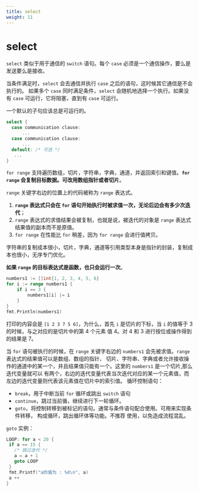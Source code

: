 ```yaml
---
title: select
weight: 11
---
```


# select

`select` 类似于用于通信的 `switch` 语句。每个 `case` 必须是一个通信操作，要么是发送要么是接收。

当条件满足时，`select` 会去通信并执行 `case` 之后的语句，这时候其它通信是不会执行的。
如果多个 `case` 同时满足条件，`select` 会随机地选择一个执行。如果没有 `case` 可运行，它将阻塞，直到有 `case` 可运行。

一个默认的子句应该总是可运行的。

```go
select {
  case communication clause:
      ...
  case communication clause:
      ...
  default: /* 可选 */
   ...
}   
```

`for range` 支持遍历数组，切片，字符串，字典，通道，并返回索引和键值。**`for range` 会复制目标数据。可改用数组指针或者切片**。

`range` 关键字右边的位置上的代码被称为 `range` 表达式。

1. **`range` 表达式只会在 `for` 语句开始执行时被求值一次，无论后边会有多少次迭代**；
2. `range` 表达式的求值结果会被复制，也就是说，被迭代的对象是 `range` 表达式结果值的副本而不是原值。
3. `for range` 在性能比 `for` 稍差，因为 `for range` 会进行值拷贝。

字符串的复制成本很小，切片，字典，通道等引用类型本身是指针的封装，复制成本也很小，无序专门优化。

**如果 `range` 的目标表达式是函数，也只会运行一次**。

```go
numbers1 := []int{1, 2, 3, 4, 5, 6}
for i := range numbers1 {
    if i == 3 {
        numbers1[i] |= i
    }
}
fmt.Println(numbers1)
```

打印的内容会是 `[1 2 3 7 5 6]`，为什么，首先 `i` 是切片的下标，当 `i` 的值等于 3 的时候，与之对应的是切片中的第 4 个元素
值 4。对 4 和 3 进行按位或操作得到的结果是 7。

当 `for` 语句被执行的时候，在 `range` 关键字右边的 `numbers1` 会先被求值。`range` 表达式的结果值可以是数组、数组的指针、
切片、字符串、字典或者允许接收操作的通道中的某一个，并且结果值只能有一个。这里的 `numbers1` 是一个切片,那么迭代变量就可以
有两个，右边的迭代变量代表当次迭代对应的某一个元素值，而左边的迭代变量则代表该元素值在切片中的索引值。
循环控制语句：

- `break`，用于中断当前 `for` 循环或跳出 `switch` 语句
- `continue`，跳过当前循，继续进行下一轮循环。
- `goto`，将控制转移到被标记的语句。通常与条件语句配合使用。可用来实现条件转移， 构成循环，跳出循环体等功能。不推荐
  使用，以免造成流程混乱。

`goto` 实例：

```go
LOOP: for a < 20 {
 if a == 15 {
   /* 跳过迭代 */
   a = a + 1
   goto LOOP
 }
 fmt.Printf("a的值为 : %d\n", a)
 a ++  
}  
```
